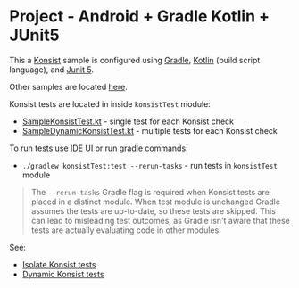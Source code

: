 # Project - Android + Gradle Kotlin + JUnit5

This a [Konsist](https://github.com/LemonAppDev/konsist) sample is configured using 
[Gradle](https://docs.gradle.org/current/userguide/userguide.html),
[Kotlin](https://kotlinlang.org/) (build script language),
and [Junit 5](https://junit.org/junit5/).

Other samples are located [here](..).

Konsist tests are located in inside `konsistTest` module:
- [SampleKonsistTest.kt](konsistTest/src/test/kotlin/com/sample/SampleKonsistTest.kt) - single test for each Konsist check
- [SampleDynamicKonsistTest.kt](konsistTest/src/test/kotlin/com/sample/SampleDynamicKonsistTest.kt) - multiple tests for each Konsist check

To run tests use IDE UI or run gradle commands:
- `./gradlew konsistTest:test --rerun-tasks` - run tests in `konsistTest` module

> The `--rerun-tasks` Gradle flag is required when Konsist tests are placed in a distinct module. When test module is 
> unchanged Gradle assumes the tests are up-to-date, so these tests are skipped. This can lead to misleading test 
> outcomes, as Gradle isn't aware that these tests are actually evaluating code in other modules.

See:
- [Isolate Konsist tests](https://docs.konsist.lemonappdev.com/advanced/isolate-konsist-tests)
- [Dynamic Konsist tests](https://docs.konsist.lemonappdev.com/advanced/dynamic-konsist-tests)
